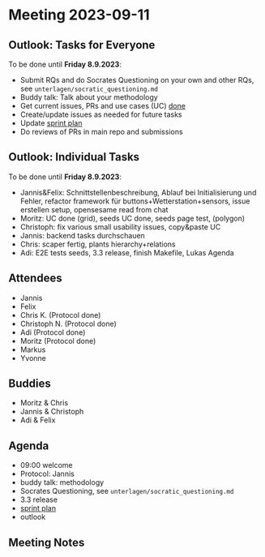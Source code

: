 # Meeting 2023-09-11

## Outlook: Tasks for Everyone

To be done until **Friday 8.9.2023**:

- Submit RQs and do Socrates Questioning on your own and other RQs, see `unterlagen/socratic_questioning.md`
- Buddy talk: Talk about your methodology
- Get current issues, PRs and use cases (UC) [done](../usecases/README.md)
- Create/update issues as needed for future tasks
- Update [sprint plan](https://github.com/orgs/ElektraInitiative/projects/4/)
- Do reviews of PRs in main repo and submissions

## Outlook: Individual Tasks

To be done until **Friday 8.9.2023**:

- Jannis&Felix: Schnittstellenbeschreibung, Ablauf bei Initialisierung und Fehler, refactor framework für buttons+Wetterstation+sensors, issue erstellen setup, opensesame read from chat
- Moritz: UC done (grid), seeds UC done, seeds page test, (polygon)
- Christoph: fix various small usability issues, copy&paste UC
- Jannis: backend tasks durchschauen
- Chris: scaper fertig, plants hierarchy+relations
- Adi: E2E tests seeds, 3.3 release, finish Makefile, Lukas Agenda

## Attendees

- Jannis
- Felix
- Chris K. (Protocol done)
- Christoph N. (Protocol done)
- Adi (Protocol done)
- Moritz (Protocol done)
- Markus
- Yvonne

## Buddies

- Moritz & Chris
- Jannis & Christoph
- Adi & Felix

## Agenda

- 09:00 welcome
- Protocol: Jannis
- buddy talk: methodology
- Socrates Questioning, see `unterlagen/socratic_questioning.md`
- 3.3 release
- [sprint plan](https://github.com/orgs/ElektraInitiative/projects/4/)
- outlook

## Meeting Notes
